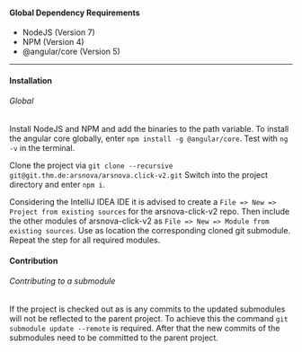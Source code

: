 #### Global Dependency Requirements

- NodeJS (Version 7)
- NPM (Version 4)
- @angular/core (Version 5)

---
#### Installation

###### Global
Install NodeJS and NPM and add the binaries to the path variable.
To install the angular core globally, enter `npm install -g @angular/core`. Test with `ng -v` in the terminal.

Clone the project via `git clone --recursive git@git.thm.de:arsnova/arsnova.click-v2.git`
Switch into the project directory and enter `npm i`.

Considering the IntelliJ IDEA IDE it is advised to create a `File => New => Project from existing sources` for the arsnova-click-v2 repo. Then include the other modules of arsnova-click-v2 as `File => New => Module from existing sources`. Use as location the corresponding cloned git submodule. Repeat the step for all required modules.


#### Contribution

###### Contributing to a submodule
If the project is checked out as is any commits to the updated submodules will not be reflected to the parent project. To achieve this the command `git submodule update --remote` is required. After that the new commits of the submodules need to be committed to the parent project.